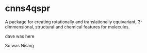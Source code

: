 # cnns4qspr
A package for creating rotationally and translationally equivariant, 3-dimmensional, structural and chemical features for molecules. 

dave was here


So was Nisarg
